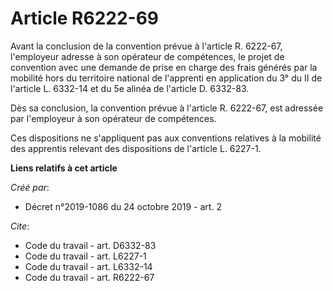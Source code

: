 # Article R6222-69

Avant la conclusion de la convention prévue à l'article R. 6222-67, l'employeur adresse à son opérateur de compétences, le
projet de convention avec une demande de prise en charge des frais générés par la mobilité hors du territoire national de
l'apprenti en application du 3° du II de l'article L. 6332-14 et du 5e alinéa de l'article D. 6332-83. 

Dès sa conclusion, la convention prévue à l'article R. 6222-67, est adressée par l'employeur à son opérateur de compétences. 

Ces dispositions ne s'appliquent pas aux conventions relatives à la mobilité des apprentis relevant des dispositions de
l'article L. 6227-1.

**Liens relatifs à cet article**

_Créé par_:

  - Décret n°2019-1086 du 24 octobre 2019 - art. 2

_Cite_:

  - Code du travail - art. D6332-83
  - Code du travail - art. L6227-1
  - Code du travail - art. L6332-14
  - Code du travail - art. R6222-67
